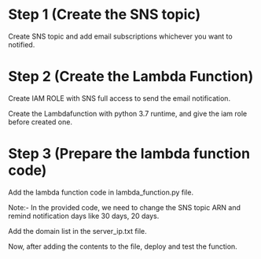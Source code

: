 # Step 1 (Create the SNS topic)

Create SNS topic and add email subscriptions whichever you want to notified. 

# Step 2 (Create the Lambda Function)

Create IAM ROLE with SNS full access to send the email notification.

Create the Lambdafunction with python 3.7 runtime, and give the iam role before created one.


# Step 3 (Prepare the lambda function code)

Add the lambda function code in lambda_function.py file. 

Note:- In the provided code, we need to change the SNS topic ARN and remind notification days like 30 days, 20 days.

Add the domain list in the server_ip.txt file.

Now, after adding the contents to the file, deploy and test the function.

